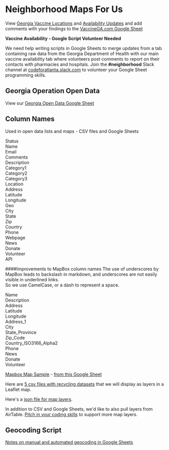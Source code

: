 # Neighborhood Maps For Us

View [Georgia Vaccine Locations](../#show=vac) and [Availability Updates](sample.html) and add comments with your findings to the [VaccineGA.com Google Sheet](https://docs.google.com/spreadsheets/d/1_wvZXUWFnpbgSAZGuIb1j2ni8p9Gqj3Qsvd8gV95i90/edit?usp=sharing)

<b>Vaccine Availability - Google Script Volunteer Needed</b>

We need help writing scripts in Google Sheets to merge updates from a tab containing raw data from the Georgia Department of Health with our main vaccine availability tab where volunteers post comments to report on their contacts with pharmacies and hospitals.  Join the **#neighborhood** Slack channel at <a href="https://codeforatlanta.slack.com">codeforatlanta.slack.com</a> to volunteer your Google Sheet programming skills.  

<!--
[Recycling MapsForUs test Google Sheet](https://docs.google.com/spreadsheets/d/1JDD36dOvy5TWsmfg0g4r8x9MMyuidRgpJAdDFD9HiTQ/edit#gid=1284085090)
-->

## Georgia Operation Open Data

View our [Georgia Open Data Google Sheet](http://bit.ly/code-for-atl-open-data-workingdoc)


## Column Names

Used in open data lists and maps - CSV files and Google Sheets

Status  
Name  
Email  
Comments  
Description  
Category1  
Category2  
Category3  
Location  
Address  
Latitude  
Longitude   
Geo  
City  
State  
Zip  
Country  
Phone  
Webpage  
News  
Donate  
Volunteer  
API  


####Improvements to MapBox column names 
The use of underscores by MapBox leads to backslash in markdown, and underscores are not easily visible in underlined links.  
So we use CamelCase, or a dash to represent a space.  

Name  
Description  
Address  
Latitude  
Longitude  
Address\_1  
City  
State_Province  
Zip\_Code  
Country\_ISO3166\_Alpha2  
Phone  
News  
Donate  
Volunteer

[Mapbox Map Sample](map.html) - [from this Google Sheet](https://docs.google.com/spreadsheets/d/1odIH33Y71QGplQhjJpkYhZCfN5gYCA6zXALTctSavwE/edit?usp=sharing) 
  

Here are [5 csv files with recycling datasets](https://github.com/localsite/localsite/tree/master/map/recycling/ga) that we will display as layers in a Leaflet map.  

Here's a [json file for map layers](/localsite/info/data/ga-layers.json).  

In addition to CSV and Google Sheets, we'd like to also pull layers from AirTable. 
<a href="https://meetup.com/codeforatlanta/">Pitch in your coding skills</a> to support more map layers.  

<!--
[Copy of the MapsforUS Google Sheet Template](https://docs.google.com/spreadsheets/d/e/2PACX-1vTnKsfPX1qpGjWlXLZEu-u_buC3Di-MRnUGxh7KrbR4Jo_6tSMZipnDbLNdD9S-UHReRO6Z0YbYxG1G/pubhtml). 
Editable link is in our Slack #epa group.
-->



## Geocoding Script

[Notes on manual and automated geocoding in Google Sheets](geocoding/)

